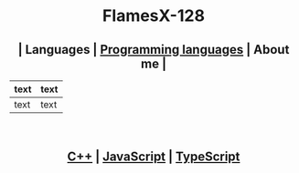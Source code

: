 <h1 align ="center">
FlamesX-128
</h1>

<h2 align ="center">
  | Languages | <a href="#-LP">Programming languages</a> | About me |
</h2>

  <p align="center">

  | text | text |
  | ---- | ---- |
  | text | text |
  
</p>

<h1 id= "LP">
  <a id="user-content-LP" class="anchor" aria-hidden="true" href="#-LP"></a></h1>


<h2 align="center">
  <br><a href="https://es.wikipedia.org/wiki/Dev-C%2B%2B">C++</a> | <a href="https://es.wikipedia.org/wiki/JavaScript">JavaScript</a> | <a href="https://es.wikipedia.org/wiki/TypeScript">TypeScript</a>
</h2>

<!--
**FlamesX-128/FlamesX-128** is a ✨ _special_ ✨ repository because its `README.md` (this file) appears on your GitHub profile.

Here are some ideas to get you started:

- 🔭 I’m currently working on ...
- 🌱 I’m currently learning ...
- 👯 I’m looking to collaborate on ...
- 🤔 I’m looking for help with ...
- 💬 Ask me about ...
- 📫 How to reach me: ...
- 😄 Pronouns: ...
- ⚡ Fun fact: ...
-->
